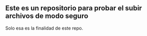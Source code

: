 ## Este es un repositorio para probar el subir archivos de modo seguro
Solo esa es la finalidad de este repo.
